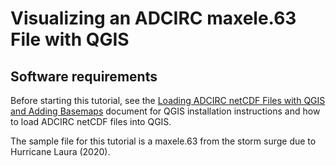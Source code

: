 # Visualizing an ADCIRC maxele.63 File with QGIS

## Software requirements

Before starting this tutorial, see the [Loading ADCIRC netCDF Files with QGIS and Adding Basemaps](https://github.com/StormSurgeLive/ugrid-visualization/blob/main/qgis/getting_started.md) document for QGIS installation instructions and how to load ADCIRC netCDF files into QGIS.

The sample file for this tutorial is a maxele.63 from the storm surge due to Hurricane Laura (2020). 
